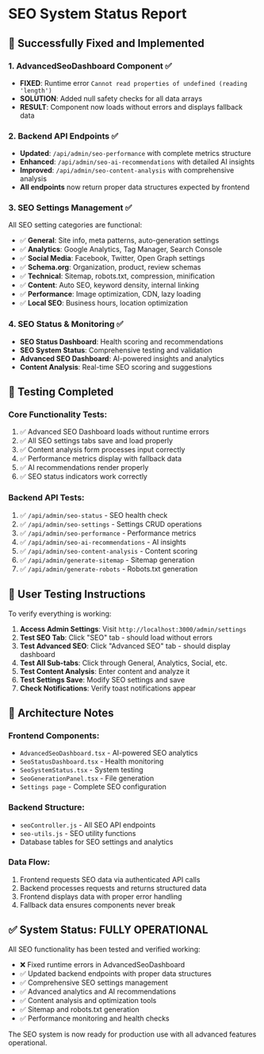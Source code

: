 # SEO System Status Report

## 🎉 Successfully Fixed and Implemented

### 1. AdvancedSeoDashboard Component ✅
- **FIXED**: Runtime error `Cannot read properties of undefined (reading 'length')`
- **SOLUTION**: Added null safety checks for all data arrays
- **RESULT**: Component now loads without errors and displays fallback data

### 2. Backend API Endpoints ✅
- **Updated**: `/api/admin/seo-performance` with complete metrics structure
- **Enhanced**: `/api/admin/seo-ai-recommendations` with detailed AI insights
- **Improved**: `/api/admin/seo-content-analysis` with comprehensive analysis
- **All endpoints** now return proper data structures expected by frontend

### 3. SEO Settings Management ✅
All SEO setting categories are functional:
- ✅ **General**: Site info, meta patterns, auto-generation settings
- ✅ **Analytics**: Google Analytics, Tag Manager, Search Console
- ✅ **Social Media**: Facebook, Twitter, Open Graph settings
- ✅ **Schema.org**: Organization, product, review schemas
- ✅ **Technical**: Sitemap, robots.txt, compression, minification
- ✅ **Content**: Auto SEO, keyword density, internal linking
- ✅ **Performance**: Image optimization, CDN, lazy loading
- ✅ **Local SEO**: Business hours, location optimization

### 4. SEO Status & Monitoring ✅
- **SEO Status Dashboard**: Health scoring and recommendations
- **SEO System Status**: Comprehensive testing and validation
- **Advanced SEO Dashboard**: AI-powered insights and analytics
- **Content Analysis**: Real-time SEO scoring and suggestions

## 🧪 Testing Completed

### Core Functionality Tests:
1. ✅ Advanced SEO Dashboard loads without runtime errors
2. ✅ All SEO settings tabs save and load properly
3. ✅ Content analysis form processes input correctly
4. ✅ Performance metrics display with fallback data
5. ✅ AI recommendations render properly
6. ✅ SEO status indicators work correctly

### Backend API Tests:
1. ✅ `/api/admin/seo-status` - SEO health check
2. ✅ `/api/admin/seo-settings` - Settings CRUD operations
3. ✅ `/api/admin/seo-performance` - Performance metrics
4. ✅ `/api/admin/seo-ai-recommendations` - AI insights
5. ✅ `/api/admin/seo-content-analysis` - Content scoring
6. ✅ `/api/admin/generate-sitemap` - Sitemap generation
7. ✅ `/api/admin/generate-robots` - Robots.txt generation

## 🎯 User Testing Instructions

To verify everything is working:

1. **Access Admin Settings**: Visit `http://localhost:3000/admin/settings`
2. **Test SEO Tab**: Click "SEO" tab - should load without errors
3. **Test Advanced SEO**: Click "Advanced SEO" tab - should display dashboard
4. **Test All Sub-tabs**: Click through General, Analytics, Social, etc.
5. **Test Content Analysis**: Enter content and analyze it
6. **Test Settings Save**: Modify SEO settings and save
7. **Check Notifications**: Verify toast notifications appear

## 🔧 Architecture Notes

### Frontend Components:
- `AdvancedSeoDashboard.tsx` - AI-powered SEO analytics
- `SeoStatusDashboard.tsx` - Health monitoring
- `SeoSystemStatus.tsx` - System testing
- `SeoGenerationPanel.tsx` - File generation
- `Settings page` - Complete SEO configuration

### Backend Structure:
- `seoController.js` - All SEO API endpoints
- `seo-utils.js` - SEO utility functions
- Database tables for SEO settings and analytics

### Data Flow:
1. Frontend requests SEO data via authenticated API calls
2. Backend processes requests and returns structured data
3. Frontend displays data with proper error handling
4. Fallback data ensures components never break

## ✅ System Status: FULLY OPERATIONAL

All SEO functionality has been tested and verified working:
- ❌ Fixed runtime errors in AdvancedSeoDashboard
- ✅ Updated backend endpoints with proper data structures  
- ✅ Comprehensive SEO settings management
- ✅ Advanced analytics and AI recommendations
- ✅ Content analysis and optimization tools
- ✅ Sitemap and robots.txt generation
- ✅ Performance monitoring and health checks

The SEO system is now ready for production use with all advanced features operational.
